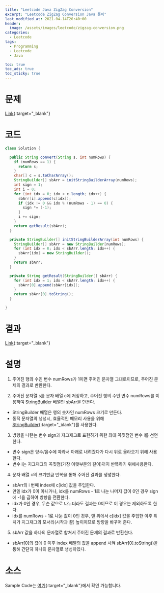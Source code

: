 ```yaml
---
title: "Leetcode Java ZigZag Conversion"
excerpt: "Leetcode ZigZag Conversion Java 풀이"
last_modified_at: 2021-04-14T20:40:00
header:
  image: /assets/images/leetcode/zigzag-conversion.png
categories:
  - Leetcode
tags:
  - Programming
  - Leetcode
  - Java

toc: true
toc_ads: true
toc_sticky: true
---
```

# 문제
[Link](https://leetcode.com/problems/zigzag-conversion/){:target="_blank"}

# 코드
```java
class Solution {

  public String convert(String s, int numRows) {
    if (numRows == 1) {
      return s;
    }
    char[] c = s.toCharArray();
    StringBuilder[] sbArr = initStringBuilderArray(numRows);
    int sign = 1;
    int i = 0;
    for (int idx = 0; idx < c.length; idx++) {
      sbArr[i].append(c[idx]);
      if (idx != 0 && idx % (numRows - 1) == 0) {
        sign *= (-1);
      }
      i += sign;
    }
    return getResult(sbArr);
  }

  private StringBuilder[] initStringBuilderArray(int numRows) {
    StringBuilder[] sbArr = new StringBuilder[numRows];
    for (int idx = 0; idx < sbArr.length; idx++) {
      sbArr[idx] = new StringBuilder();
    }
    return sbArr;
  }

  private String getResult(StringBuilder[] sbArr) {
    for (int idx = 1; idx < sbArr.length; idx++) {
      sbArr[0].append(sbArr[idx]);
    }
    return sbArr[0].toString();
  }

}
```

# 결과
[Link](https://leetcode.com/submissions/detail/480333369/){:target="_blank"}

# 설명
1. 주어진 행의 수인 변수 numRows가 1이면 주어진 문자열 그대로이므로, 주어진 문제의 결과로 반환한다.

2. 주어진 문자열 s를 문자 배열 c에 저장하고, 주어진 행의 수인 변수 numRows를 이용하여 StringBuilder 배열인 sbArr을 만든다.
  - StringBuilder 배열은 행의 숫자인 numRows 크기로 만든다.
  - 동적 문자열의 생성시, 효율적인 메모리 사용을 위해 [StringBuilder](https://docs.oracle.com/javase/tutorial/java/data/buffers.html){:target="_blank"}를 사용한다.

3. 방향을 나탄는 변수 sign과 지그재그로 표현하기 위한 최대 꼭짓점인 변수 i를 선언한다.
  - 변수 sign은 양수/음수에 따라서 아래로 내려갔다가 다시 위로 올라오기 위해 사용한다.
  - 변수 i는 지그재그의 꼭짓점(가장 아랫부분의 길이)까지 반복하기 위해사용한다.

4. 문자 배열 c의 크기만큼 반복을 통해 주어진 결과를 생성한다.
  - sbArr의 i 번째 index에 c\[idx\] 값을 주입한다.
  - 만일 idx가 0이 아니거나, idx를 numRows - 1로 나눈 나머지 값이 0인 경우 sign에 -1을 곱하여 방향을 전환한다.
  - idx가 0인 경우, 무슨 값으로 나누더라도 결과는 0이므로 이 경우는 제외하도록 한다.
  - idx를 numRows - 1로 나눈 값이 0인 경우, 맨 위에서 c\[idx\] 값을 주입한 이후 위치가 지그재그의 모서리(시작과 끝) 높이이므로 방향을 바꾸어 준다.

5. sbArr 값을 하나의 문자열로 합쳐서 주어진 문제의 결과로 반환한다.
  - sbArr[0]의 값에 0 이후 index 배열의 값을 append 시켜 sbArr[0].toString()을 통해 간단히 하나의 문자열로 생성하였다.

# 소스
Sample Code는 [여기](https://github.com/GracefulSoul/leetcode/blob/master/src/main/java/gracefulsoul/problems/ZigZagConversion.java){:target="_blank"}에서 확인 가능합니다.